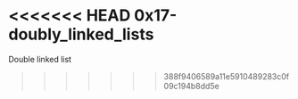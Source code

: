 <<<<<<< HEAD
0x17-doubly_linked_lists
=======
Double linked list
>>>>>>> 388f9406589a11e5910489283c0f09c194b8dd5e
